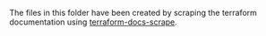The files in this folder have been created by scraping the terraform documentation using [terraform-docs-scrape](https://github.com/ranga543/terraform-docs-scrape).